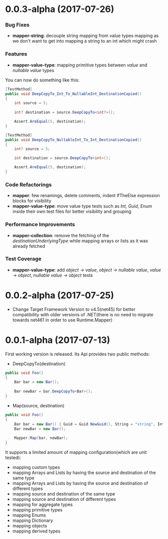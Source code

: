 # 0.0.3-alpha (2017-07-26)

### Bug Fixes

* **mapper-string**: decouple string mapping from value types mapping as we don't want to get into mapping a string to an int which might crash

### Features

* **mapper-value-type**: mapping primitive types between *value* and *nullable value* types

You can now do something like this:

```c#
[TestMethod]
public void DeepCopyTo_Int_To_NullableInt_DestinationCopied()
{
    int source = 5;
    
    int? destination = source.DeepCopyTo<int?>();

    Assert.AreEqual(5, destination);
}
```

```c#
[TestMethod]
public void DeepCopyTo_NullableInt_To_Int_DestinationCopied()
{
    int? source = 5;

    int destination = source.DeepCopyTo<int>();

    Assert.AreEqual(5, destination);
}
```


### Code Refactorings

* **mapper**: few renamings, delete comments, indent IfTheElse expression blocks for visibility
* **mapper-value-type**: move value type tests such as *Int*, *Guid*, *Enum* inside their own test files for better visibility and grouping

### Performance Improvements

* **mapper-collection**: remove the fetching of the *destinationUnderlyingType* while mapping arrays or lists as it was already fetched

### Test Coverage

* **mapper-value-type**: add *object -> value*, *object -> nullable value*, *value -> object*, *nullable value -> object* tests

# 0.0.2-alpha (2017-07-25)
* Change Target Framework Version to v4.5(net45) for better compatibility with older versions of .NET(there is no need to migrate towards net461 in order to use Runtime.Mapper)

# 0.0.1-alpha (2017-07-13)
First working version is released. Its Api provides two public methods:

* DeepCopyTo<T>(destination)

```c#
public void Foo()
{
    Bar bar = new Bar();
    
    Bar newBar = bar.DeepCopyTo<Bar>();
}
```

* Map(source, destination)

```c#
public void Foo()
{
    Bar bar = new Bar() { Guid = Guid.NewGuid(), String = "string", Int = 123 };
    Bar newBar = new Bar();
    
    Mapper.Map(bar, newBar);
}
```

It supports a limited amount of mapping configuration(which are unit tested):
* mapping custom types
* mapping Arrays and Lists by having the source and destination of the same type
* mapping Arrays and Lists by having the source and destination of different types
* mapping source and destination of the same type
* mapping source and destination of different types
* mapping for aggregate types
* mapping primitive types
* mapping Enums
* mapping Dictionary
* mapping objects
* mapping derived types

